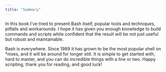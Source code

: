 ```yaml
---
title: "Summary"
---
```


In this book I’ve tried to present Bash itself, popular tools and techniques, pitfalls and workarounds. I hope it has given you enough knowledge to build commands and scripts while confident that the result will be not just useful but robust and maintainable.

Bash is everywhere. Since 1989 it has grown to be the most popular shell on \*nixes, and it will be around for longer still. It is simple to get started with, hard to master, and you can do incredible things with a line or two. Happy scripting, thank you for reading, and good luck!
